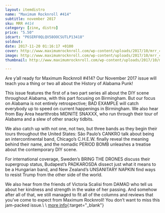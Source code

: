 ```yaml
---
layout: itemdistro
name: "Maximum Rocknroll #414"
subtitle: november 2017
sku: MRR #414
category: [zine, distro]
price: "5.50"
idcart: "P6SERF0QLQV58OOCSUTLP13418"
soldout:
date: 2017-11-20 01:16:17 +0100
cover: http://www.maximumrocknroll.com/wp-content/uploads/2017/10/mrr_414_cvr.jpg
image: http://www.maximumrocknroll.com/wp-content/uploads/2017/10/mrr_414_cvr.jpg
thumbnail: http://www.maximumrocknroll.com/wp-content/uploads/2017/10/mrr_414_cvr.jpg

---
```


Are y’all ready for Maximum Rocknroll #414? Our November 2017 issue will teach you a thing or two all about the History of Alabama Punk!

This issue features the first of a two part series all about the DIY scene throughout Alabama, with this part focusing on Birmingham. But our focus on Alabama is not entirely retrospective; BAD EXAMPLE will catch everybody up to speed on current happenings in Birmingham. We also hear from Bay Area heartthrobs MIDNITE SNAXXX, who run through their tour of Alabama and a slew of other snacky tidbits.

We also catch up with not one, not two, but three bands as they begin their tours throughout the United States: São Paulo’s CANKRO talk about being an intercontinental band, Chicago’s C.H.E.W. finally reveal the meaning behind their name, and the nomadic PERIOD BOMB unleashes a treatise about the contemporary DIY scene.

For international coverage, Sweden’s BRING THE DRONES discuss their supergroup status, Budapest’s PADKAROSDA dissect just what it means to be a Hungarian band, and New Zealand’s UNSANITARY NAPKIN find ways to resist Trump from the other side of the world.

We also hear from the friends of Victoria Scalisi from DAMAD who tell us about her kindness and strength in the wake of her passing. And somehow after all of that, we still managed to fit all of the columns and reviews that you’ve come to expect from Maximum Rocknroll! You don’t want to miss this jam-packed issue.\\
\\
[more info](http://www.maximumrocknroll.com){:target="_blank"}
